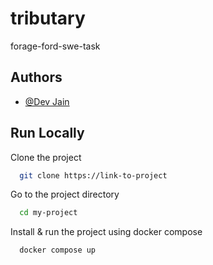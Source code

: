 # tributary
forage-ford-swe-task

## Authors

- [@Dev Jain](https://www.github.com/889-dj)


## Run Locally

Clone the project

```bash
  git clone https://link-to-project
```

Go to the project directory

```bash
  cd my-project
```

Install & run the project using docker compose

```bash
  docker compose up
```